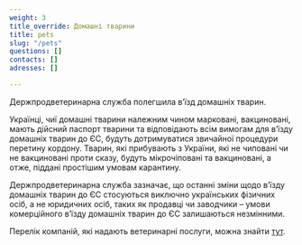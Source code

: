 ```yaml
---
weight: 3
title_override: Домашні тварини
title: pets
slug: "/pets"
questions: []
contacts: []
adresses: []

---
```

Держпродветеринарна служба полегшила в’їзд домашніх тварин.  
  
Українці, чиї домашні тварини належним чином марковані, вакциновані, мають дійсний паспорт тварини та відповідають всім вимогам для в’їзду домашніх тварин до ЄС, будуть дотримуватися звичайної процедури перетину кордону. Тварин, які прибувають з України, які не чиповані чи не вакциновані проти сказу, будуть мікрочіповані та вакциновані, а отже, піддані простішим умовам карантину.  
  
Держпродветеринарна служба зазначає, що останні зміни щодо в’їзду домашніх тварин до ЄС стосуються виключно українських фізичних осіб, а не юридичних осіб, таких як продавці чи заводчики – умови комерційного в’їзду домашніх тварин до ЄС залишаються незмінними.  
  
Перелік компаній, які надають ветеринарні послуги, можна знайти [тут](https://www.withukraine.lt/help-search?tipas=Veterinarin%C4%97+pagalba).